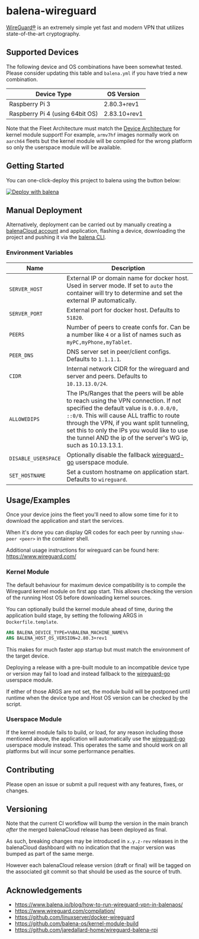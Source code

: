 # balena-wireguard

[WireGuard®](https://www.wireguard.com/) is an extremely simple yet fast and modern VPN that utilizes state-of-the-art cryptography.

## Supported Devices

The following device and OS combinations have been somewhat tested.
Please consider updating this table and `balena.yml` if you have tried a new combination.

| Device Type                     | OS Version   |
| ------------------------------- | ------------ |
| Raspberry Pi 3                  | 2.80.3+rev1  |
| Raspberry Pi 4 (using 64bit OS) | 2.83.10+rev1 |

Note that the Fleet Architecture must match the [Device Architecture](https://www.balena.io/docs/reference/base-images/devicetypes/) for kernel module support!
For example, `armv7hf` images normally work on `aarch64` fleets but the kernel module will
be compiled for the wrong platform so only the userspace module will be available.

## Getting Started

You can one-click-deploy this project to balena using the button below:

[![Deploy with balena](https://balena.io/deploy.svg)](https://dashboard.balena-cloud.com/deploy?repoUrl=https://github.com/klutchell/balena-wireguard)

## Manual Deployment

Alternatively, deployment can be carried out by manually creating a [balenaCloud account](https://dashboard.balena-cloud.com) and application,
flashing a device, downloading the project and pushing it via the [balena CLI](https://github.com/balena-io/balena-cli).

### Environment Variables

| Name                | Description                                                                                                                                                                                                                                                                                                                                |
| ------------------- | ------------------------------------------------------------------------------------------------------------------------------------------------------------------------------------------------------------------------------------------------------------------------------------------------------------------------------------------ |
| `SERVER_HOST`       | External IP or domain name for docker host. Used in server mode. If set to `auto` the container will try to determine and set the external IP automatically.                                                                                                                                                                               |
| `SERVER_PORT`       | External port for docker host. Defaults to `51820`.                                                                                                                                                                                                                                                                                        |
| `PEERS`             | Number of peers to create confs for. Can be a number like `4` or a list of names such as `myPC,myPhone,myTablet`.                                                                                                                                                                                                                          |
| `PEER_DNS`          | DNS server set in peer/client configs. Defaults to `1.1.1.1`.                                                                                                                                                                                                                                                                              |
| `CIDR`              | Internal network CIDR for the wireguard and server and peers. Defaults to `10.13.13.0/24`.                                                                                                                                                                                                                                                 |
| `ALLOWEDIPS`        | The IPs/Ranges that the peers will be able to reach using the VPN connection. If not specified the default value is `0.0.0.0/0, ::0/0`. This will cause ALL traffic to route through the VPN, if you want split tunneling, set this to only the IPs you would like to use the tunnel AND the ip of the server's WG ip, such as 10.13.13.1. |
| `DISABLE_USERSPACE` | Optionally disable the fallback [wireguard-go](https://git.zx2c4.com/wireguard-go/about/) userspace module.                                                                                                                                                                                                                                |
| `SET_HOSTNAME`      | Set a custom hostname on application start. Defaults to `wireguard`.                                                                                                                                                                                                                                                                       |

## Usage/Examples

Once your device joins the fleet you'll need to allow some time for it to download the application and start the services.

When it's done you can display QR codes for each peer by running `show-peer <peer>` in the container shell.

Additional usage instructions for wireguard can be found here: <https://www.wireguard.com/>

### Kernel Module

The default behaviour for maximum device compatibility is to compile the Wireguard kernel module on first app start.
This allows checking the version of the running Host OS before downloading kernel sources.

You can optionally build the kernel module ahead of time, during the application build stage, by setting the following
ARGS in `Dockerfile.template`.

```dockerfile
ARG BALENA_DEVICE_TYPE=%%BALENA_MACHINE_NAME%%
ARG BALENA_HOST_OS_VERSION=2.80.3+rev1
```

This makes for much faster app startup but must match the environment
of the target device.

Deploying a release with a pre-built module to an incompatible device type or version
may fail to load and instead fallback to the [wireguard-go](https://git.zx2c4.com/wireguard-go/about/) userspace module.

If either of those ARGS are not set, the module build will be postponed
until runtime when the device type and Host OS version can be checked by the script.

### Userspace Module

If the kernel module fails to build, or load, for any reason including those mentioned
above, the application will automatically use the [wireguard-go](https://git.zx2c4.com/wireguard-go/about/) userspace module
instead. This operates the same and should work on all platforms but will incur some
performance penalties.

## Contributing

Please open an issue or submit a pull request with any features, fixes, or changes.

## Versioning

Note that the current CI workflow will bump the version in
the main branch _after_ the merged balenaCloud release has
been deployed as final.

As such, breaking changes may be introduced in `x.y.z-rev`
releases in the balenaCloud dashboard with no indication
that the major version was bumped as part of the same merge.

However each balenaCloud release version (draft or final)
will be tagged on the associated git commit so that should
be used as the source of truth.

## Acknowledgements

- <https://www.balena.io/blog/how-to-run-wireguard-vpn-in-balenaos/>
- <https://www.wireguard.com/compilation/>
- <https://github.com/linuxserver/docker-wireguard>
- <https://github.com/balena-os/kernel-module-build>
- <https://github.com/jaredallard-home/wireguard-balena-rpi>
